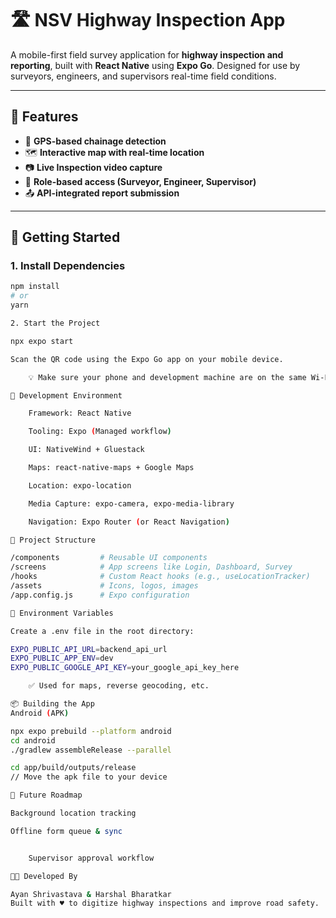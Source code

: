 # 🛣️ NSV Highway Inspection App

A mobile-first field survey application for **highway inspection and reporting**, built with **React Native** using **Expo Go**. Designed for use by surveyors, engineers, and supervisors real-time field conditions.

---

## 📱 Features

- 📍 **GPS-based chainage detection**
- 🗺️ **Interactive map with real-time location**
- 📷 **Live Inspection video capture**
- 🧰 **Role-based access (Surveyor, Engineer, Supervisor)**
- 📤 **API-integrated report submission**

---

## 🚀 Getting Started

### 1. **Install Dependencies**

```bash
npm install
# or
yarn

2. Start the Project

npx expo start

Scan the QR code using the Expo Go app on your mobile device.

    💡 Make sure your phone and development machine are on the same Wi-Fi network.

🧪 Development Environment

    Framework: React Native

    Tooling: Expo (Managed workflow)

    UI: NativeWind + Gluestack

    Maps: react-native-maps + Google Maps

    Location: expo-location

    Media Capture: expo-camera, expo-media-library

    Navigation: Expo Router (or React Navigation)

📁 Project Structure

/components         # Reusable UI components
/screens            # App screens like Login, Dashboard, Survey
/hooks              # Custom React hooks (e.g., useLocationTracker)
/assets             # Icons, logos, images
/app.config.js      # Expo configuration

🔑 Environment Variables

Create a .env file in the root directory:

EXPO_PUBLIC_API_URL=backend_api_url
EXPO_PUBLIC_APP_ENV=dev
EXPO_PUBLIC_GOOGLE_API_KEY=your_google_api_key_here

    ✅ Used for maps, reverse geocoding, etc.

📦 Building the App
Android (APK)

npx expo prebuild --platform android
cd android
./gradlew assembleRelease --parallel

cd app/build/outputs/release
// Move the apk file to your device

🧩 Future Roadmap

Background location tracking

Offline form queue & sync


    Supervisor approval workflow

👨‍💻 Developed By

Ayan Shrivastava & Harshal Bharatkar
Built with ♥️ to digitize highway inspections and improve road safety.
